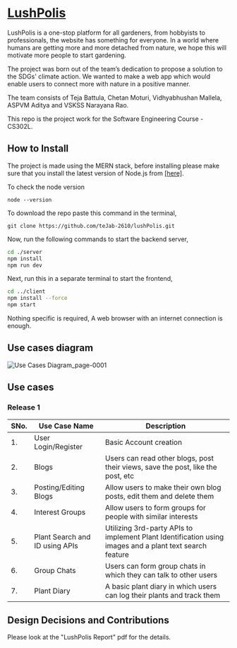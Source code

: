 # [LushPolis](https://github.com/teJab-2610/lushPolis/tree/master)

LushPolis is a one-stop platform for all gardeners, from hobbyists to professionals, the website has something for everyone. In a world where humans are getting more and more detached from nature, we hope this will motivate more people to start gardening.

The project was born out of the team’s dedication to propose a solution to the SDGs' climate action. We wanted to make a web app which would enable users to connect more with nature in a positive manner.

The team consists of Teja Battula, Chetan Moturi, Vidhyabhushan Mallela, ASPVM Aditya and VSKSS Narayana Rao.

This repo is the project work for the Software Engineering Course - CS302L.

## How to Install
The project is made using the MERN stack, before installing please make sure that you install the latest version of Node.js from [[here]](https://nodejs.org/en/download).

To check the node version
~~~shell
node --version
~~~

To download the repo paste this command in the terminal,
~~~shell
git clone https://github.com/teJab-2610/lushPolis.git
~~~

Now, run the following commands to start the backend server,
~~~bash
cd ./server
npm install
npm run dev
~~~

Next, run this in a separate terminal to start the frontend,
~~~bash
cd ../client
npm install --force
npm start
~~~

Nothing specific is required, A web browser with an internet connection is enough.
## Use cases diagram

![Use Cases Diagram_page-0001](https://i.imgur.com/p9sXvKU.jpg)


## Use cases

### Release 1

| SNo.   | Use Case Name | Description | 
| ------------ | ------------- | ----------- |
| 1.       | User Login/Register| Basic Account creation|
| 2.       | Blogs | Users can read other blogs, post their views, save the post, like the post, etc|
| 3.       | Posting/Editing Blogs    | Allow users to make their own blog posts, edit them and delete them|
| 4. | Interest Groups | Allow users to form groups for people with similar interests|
| 5. | Plant Search and ID using APIs | Utilizing 3rd-party APIs to implement Plant Identification using images and a plant text search feature |
| 6. | Group Chats | Users can form group chats in which they can talk to other users |
| 7. | Plant Diary | A basic plant diary in which users can log their plants and track them | 

## Design Decisions and Contributions

Please look at the "LushPolis Report" pdf for the details. 
